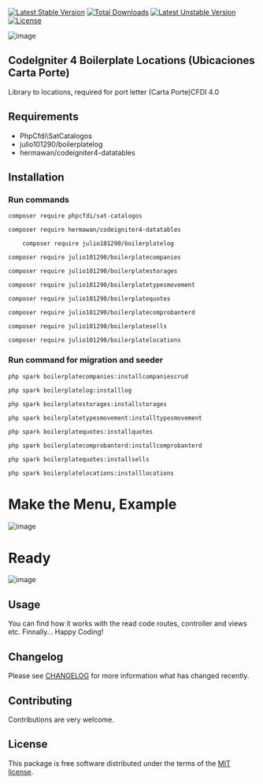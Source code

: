 [![Latest Stable Version](https://poser.okvpn.org/julio101290/boilerplatelocations/v/stable)](https://packagist.org/packages/julio101290/boilerplatelocations) [![Total Downloads](https://poser.okvpn.org/julio101290/boilerplatelocations/downloads)](https://packagist.org/packages/julio101290/boilerplatelocations) [![Latest Unstable Version](https://poser.okvpn.org/julio101290/boilerplatelocations/v/unstable)](https://packagist.org/packages/julio101290/boilerplatelocations) [![License](https://poser.okvpn.org/julio101290/boilerplatelocations/license)](https://packagist.org/packages/julio101290/boilerplatelocations)

![image](https://github.com/user-attachments/assets/3aa98f16-c7e2-460c-8fda-f538cdb34aab)



## CodeIgniter 4 Boilerplate Locations (Ubicaciones Carta Porte)
Library to locations, required for port letter (Carta Porte)CFDI 4.0 

## Requirements
* PhpCfdi\SatCatalogos
* julio101290/boilerplatelog
* hermawan/codeigniter4-datatables

## Installation

### Run commands
	
 	composer require phpcfdi/sat-catalogos

   	composer require hermawan/codeigniter4-datatables

    	composer require julio101290/boilerplatelog

	composer require julio101290/boilerplatecompanies

  	composer require julio101290/boilerplatestorages

	composer require julio101290/boilerplatetypesmovement

	composer require julio101290/boilerplatequotes

 	composer require julio101290/boilerplatecomprobanterd

 	composer require julio101290/boilerplatesells

  	composer require julio101290/boilerplatelocations


### Run command for migration and seeder

	php spark boilerplatecompanies:installcompaniescrud

 	php spark boilerplatelog:installlog

  	php spark boilerplatestorages:installstorages

	php spark boilerplatetypesmovement:installtypesmovement

	php spark boilerplatequotes:installquotes

 	php spark boilerplatecomprobanterd:installcomprobanterd

	php spark boilerplatequotes:installsells

 	php spark boilerplatelocations:installlocations
	

# Make the Menu, Example
![image](https://github.com/user-attachments/assets/9eac6170-96b3-48e2-bb5e-b5c05a653ef7)




# Ready

![image](https://github.com/user-attachments/assets/77b038ab-95e5-49c9-b492-bcdfdcc17641)




Usage
-----
You can find how it works with the read code routes, controller and views etc. Finnally... Happy Coding!

Changelog
--------
Please see [CHANGELOG](CHANGELOG.md) for more information what has changed recently.

Contributing
------------
Contributions are very welcome.

License
-------

This package is free software distributed under the terms of the [MIT license](LICENSE.md).
